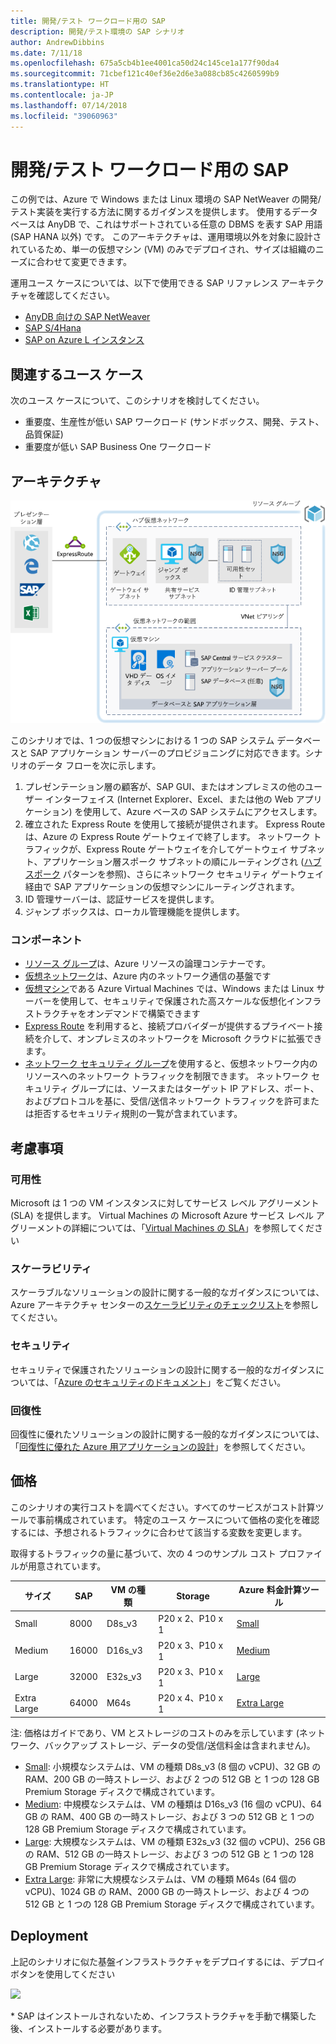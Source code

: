 ```yaml
---
title: 開発/テスト ワークロード用の SAP
description: 開発/テスト環境の SAP シナリオ
author: AndrewDibbins
ms.date: 7/11/18
ms.openlocfilehash: 675a5cb4b1ee4001ca50d24c145ce1a177f90da4
ms.sourcegitcommit: 71cbef121c40ef36e2d6e3a088cb85c4260599b9
ms.translationtype: HT
ms.contentlocale: ja-JP
ms.lasthandoff: 07/14/2018
ms.locfileid: "39060963"
---
```

# <a name="sap-for-devtest-workloads"></a>開発/テスト ワークロード用の SAP

この例では、Azure で Windows または Linux 環境の SAP NetWeaver の開発/テスト実装を実行する方法に関するガイダンスを提供します。 使用するデータベースは AnyDB で、これはサポートされている任意の DBMS を表す SAP 用語 (SAP HANA 以外) です。 このアーキテクチャは、運用環境以外を対象に設計されているため、単一の仮想マシン (VM) のみでデプロイされ、サイズは組織のニーズに合わせて変更できます。

運用ユース ケースについては、以下で使用できる SAP リファレンス アーキテクチャを確認してください。

* [AnyDB 向けの SAP NetWeaver][sap-netweaver]
* [SAP S/4Hana][sap-hana]
* [SAP on Azure L インスタンス][sap-large]

## <a name="related-use-cases"></a>関連するユース ケース

次のユース ケースについて、このシナリオを検討してください。

* 重要度、生産性が低い SAP ワークロード (サンドボックス、開発、テスト、品質保証)
* 重要度が低い SAP Business One ワークロード

## <a name="architecture"></a>アーキテクチャ

![ダイアグラム](media/sap-2tier/SAP-Infra-2Tier_finalversion.png)

このシナリオでは、1 つの仮想マシンにおける 1 つの SAP システム データベースと SAP アプリケーション サーバーのプロビジョニングに対応できます。シナリオのデータ フローを次に示します。

1. プレゼンテーション層の顧客が、SAP GUI、またはオンプレミスの他のユーザー インターフェイス (Internet Explorer、Excel、または他の Web アプリケーション) を使用して、Azure ベースの SAP システムにアクセスします。
2. 確立された Express Route を使用して接続が提供されます。 Express Route は、Azure の Express Route ゲートウェイで終了します。 ネットワーク トラフィックが、Express Route ゲートウェイを介してゲートウェイ サブネット、アプリケーション層スポーク サブネットの順にルーティングされ ([ハブ スポーク][hub-spoke] パターンを参照)、さらにネットワーク セキュリティ ゲートウェイ経由で SAP アプリケーションの仮想マシンにルーティングされます。
3. ID 管理サーバーは、認証サービスを提供します。
4. ジャンプ ボックスは、ローカル管理機能を提供します。

### <a name="components"></a>コンポーネント

* [リソース グループ](/azure/azure-resource-manager/resource-group-overview#resource-groups)は、Azure リソースの論理コンテナーです。
* [仮想ネットワーク](/azure/virtual-network/virtual-networks-overview)は、Azure 内のネットワーク通信の基盤です
* [仮想マシン](/azure/virtual-machines/windows/overview)である Azure Virtual Machines では、Windows または Linux サーバーを使用して、セキュリティで保護された高スケールな仮想化インフラストラクチャをオンデマンドで構築できます
* [Express Route](/azure/expressroute/expressroute-introduction) を利用すると、接続プロバイダーが提供するプライベート接続を介して、オンプレミスのネットワークを Microsoft クラウドに拡張できます。
* [ネットワーク セキュリティ グループ](/azure/virtual-network/security-overview)を使用すると、仮想ネットワーク内のリソースへのネットワーク トラフィックを制限できます。 ネットワーク セキュリティ グループには、ソースまたはターゲット IP アドレス、ポート、およびプロトコルを基に、受信/送信ネットワーク トラフィックを許可または拒否するセキュリティ規則の一覧が含まれています。 

## <a name="considerations"></a>考慮事項

### <a name="availability"></a>可用性

 Microsoft は 1 つの VM インスタンスに対してサービス レベル アグリーメント (SLA) を提供します。 Virtual Machines の Microsoft Azure サービス レベル アグリーメントの詳細については、「[Virtual Machines の SLA](https://azure.microsoft.com/support/legal/sla/virtual-machines)」を参照してください

### <a name="scalability"></a>スケーラビリティ

スケーラブルなソリューションの設計に関する一般的なガイダンスについては、Azure アーキテクチャ センターの[スケーラビリティのチェックリスト][scalability]を参照してください。

### <a name="security"></a>セキュリティ

セキュリティで保護されたソリューションの設計に関する一般的なガイダンスについては、「[Azure のセキュリティのドキュメント][security]」をご覧ください。

### <a name="resiliency"></a>回復性

回復性に優れたソリューションの設計に関する一般的なガイダンスについては、「[回復性に優れた Azure 用アプリケーションの設計][resiliency]」を参照してください。

## <a name="pricing"></a>価格

このシナリオの実行コストを調べてください。すべてのサービスがコスト計算ツールで事前構成されています。  特定のユース ケースについて価格の変化を確認するには、予想されるトラフィックに合わせて該当する変数を変更します。

取得するトラフィックの量に基づいて、次の 4 つのサンプル コスト プロファイルが用意されています。

|サイズ|SAP|VM の種類|Storage|Azure 料金計算ツール|
|----|----|-------|-------|---------------|
|Small|8000|D8s_v3|P20 x 2、P10 x 1|[Small](https://azure.com/e/9d26b9612da9466bb7a800eab56e71d1)|
|Medium|16000|D16s_v3|P20 x 3、P10 x 1|[Medium](https://azure.com/e/465bd07047d148baab032b2f461550cd)|
Large|32000|E32s_v3|P20 x 3、P10 x 1|[Large](https://azure.com/e/ada2e849d68b41c3839cc976000c6931)|
Extra Large|64000|M64s|P20 x 4、P10 x 1|[Extra Large](https://azure.com/e/975fb58a965c4fbbb54c5c9179c61cef)|

注: 価格はガイドであり、VM とストレージのコストのみを示しています (ネットワーク、バックアップ ストレージ、データの受信/送信料金は含まれません)。

* [Small](https://azure.com/e/9d26b9612da9466bb7a800eab56e71d1): 小規模なシステムは、VM の種類 D8s_v3 (8 個の vCPU)、32 GB の RAM、200 GB の一時ストレージ、および 2 つの 512 GB と 1 つの 128 GB Premium Storage ディスクで構成されています。
* [Medium](https://azure.com/e/465bd07047d148baab032b2f461550cd): 中規模なシステムは、VM の種類は D16s_v3 (16 個の vCPU)、64 GB の RAM、400 GB の一時ストレージ、および 3 つの 512 GB と 1 つの 128 GB Premium Storage ディスクで構成されています。
* [Large](https://azure.com/e/ada2e849d68b41c3839cc976000c6931): 大規模なシステムは、VM の種類 E32s_v3 (32 個の vCPU)、256 GB の RAM、512 GB の一時ストレージ、および 3 つの 512 GB と 1 つの 128 GB Premium Storage ディスクで構成されています。
* [Extra Large](https://azure.com/e/975fb58a965c4fbbb54c5c9179c61cef): 非常に大規模なシステムは、VM の種類 M64s (64 個の vCPU)、1024 GB の RAM、2000 GB の一時ストレージ、および 4 つの 512 GB と 1 つの 128 GB Premium Storage ディスクで構成されています。

## <a name="deployment"></a>Deployment

上記のシナリオに似た基盤インフラストラクチャをデプロイするには、デプロイ ボタンを使用してください

<a href="https://portal.azure.com/#create/Microsoft.Template/uri/https%3A%2F%2Fraw.githubusercontent.com%2Fmspnp%2Fsolution-architectures%2Fmaster%2Fapps%2Fsap-2tier%2Fazuredeploy.json" target="_blank">
    <img src="http://azuredeploy.net/deploybutton.png"/>
</a>

\* SAP はインストールされないため、インフラストラクチャを手動で構築した後、インストールする必要があります。

<!-- links -->
[reference architecture]:  /azure/architecture/reference-architectures/sap
[resiliency]: /azure/architecture/resiliency/
[security]: /azure/security/
[scalability]: /azure/architecture/checklist/scalability
[sap-netweaver]: /azure/architecture/reference-architectures/sap/sap-netweaver
[sap-hana]: /azure/architecture/reference-architectures/sap/sap-s4hana
[sap-large]: /azure/architecture/reference-architectures/sap/hana-large-instances
[hub-spoke]: /azure/architecture/reference-architectures/hybrid-networking/hub-spoke